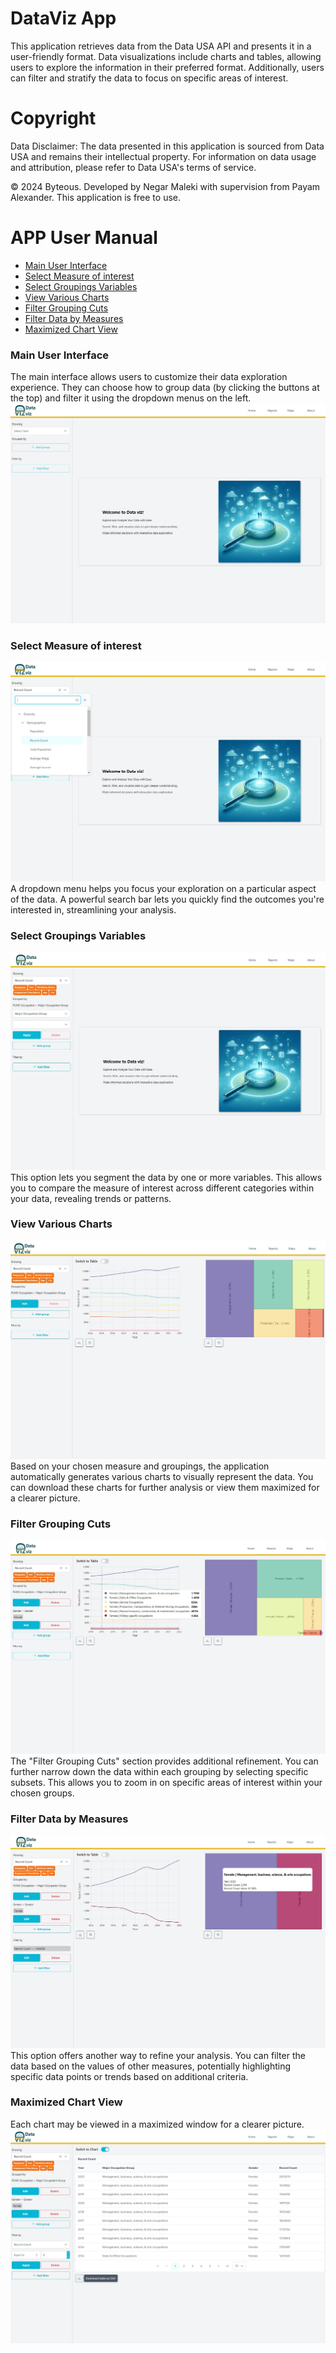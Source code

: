 # DataViz App

This application retrieves data from the Data USA API and presents it in a user-friendly format. Data visualizations include charts and tables, allowing users to explore the information in their preferred format. Additionally, users can filter and stratify the data to focus on specific areas of interest.

# Copyright

Data Disclaimer: The data presented in this application is sourced from Data USA and remains their intellectual property. For information on data usage and attribution, please refer to Data USA's terms of service.

© 2024 Byteous. Developed by Negar Maleki with supervision from Payam Alexander. This application is free to use.

# APP User Manual

- [Main User Interface](#Main-User-Interface)
- [Select Measure of interest](#Select-Measure-of-interest)
- [Select Groupings Variables](#Select-Groupings-Variables)
- [View Various Charts](#View-Various-Charts)
- [Filter Grouping Cuts](#Filter-Grouping-Cuts)
- [Filter Data by Measures](#Filter-Data-by-Measures)
- [Maximized Chart View](#Maximized-Chart-View)

### Main User Interface

The main interface allows users to customize their data exploration experience. They can choose how to group data (by clicking the buttons at the top) and filter it using the dropdown menus on the left.
![Main User Interface](./public/screenshots/1.JPG)

### Select Measure of interest

![Select Measure of interest](./public/screenshots/2.JPG)
A dropdown menu helps you focus your exploration on a particular aspect of the data. A powerful search bar lets you quickly find the outcomes you're interested in, streamlining your analysis.

### Select Groupings Variables

![Select Groupings Variables](./public/screenshots/3.JPG)
This option lets you segment the data by one or more variables. This allows you to compare the measure of interest across different categories within your data, revealing trends or patterns.

### View Various Charts

![View Various Charts](./public/screenshots/4.JPG)
Based on your chosen measure and groupings, the application automatically generates various charts to visually represent the data. You can download these charts for further analysis or view them maximized for a clearer picture.

### Filter Grouping Cuts

![Filter Grouping Cuts](./public/screenshots/5.JPG)
The "Filter Grouping Cuts" section provides additional refinement. You can further narrow down the data within each grouping by selecting specific subsets. This allows you to zoom in on specific areas of interest within your chosen groups.

### Filter Data by Measures

![Filter Data](./public/screenshots/6.JPG)
This option offers another way to refine your analysis. You can filter the data based on the values of other measures, potentially highlighting specific data points or trends based on additional criteria.

### Maximized Chart View

Each chart may be viewed in a maximized window for a clearer picture.
![Maximized Chart View](./public/screenshots/7.JPG)
